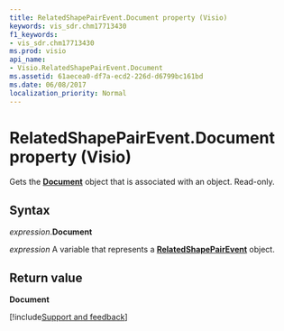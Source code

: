 ```yaml
---
title: RelatedShapePairEvent.Document property (Visio)
keywords: vis_sdr.chm17713430
f1_keywords:
- vis_sdr.chm17713430
ms.prod: visio
api_name:
- Visio.RelatedShapePairEvent.Document
ms.assetid: 61aecea0-df7a-ecd2-226d-d6799bc161bd
ms.date: 06/08/2017
localization_priority: Normal
---
```



# RelatedShapePairEvent.Document property (Visio)

Gets the  **[Document](Visio.Document.md)** object that is associated with an object. Read-only.


## Syntax

_expression_.**Document**

_expression_ A variable that represents a **[RelatedShapePairEvent](Visio.RelatedShapePairEvent.md)** object.


## Return value

 **Document**

[!include[Support and feedback](~/includes/feedback-boilerplate.md)]